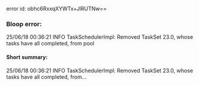 error id: obhc6RxxqXYWTx+JlRUTNw==
### Bloop error:

25/06/18 00:36:21 INFO TaskSchedulerImpl: Removed TaskSet 23.0, whose tasks have all completed, from pool
#### Short summary: 

25/06/18 00:36:21 INFO TaskSchedulerImpl: Removed TaskSet 23.0, whose tasks have all completed, from...